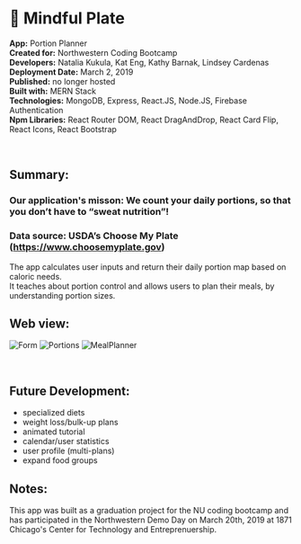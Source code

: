 # 🍓 Mindful Plate

**App:** Portion Planner \
**Created for:** Northwestern Coding Bootcamp \
**Developers:** Natalia Kukula, Kat Eng, Kathy Barnak, Lindsey Cardenas \
**Deployment Date:**  March 2, 2019 \
**Published:** no longer hosted \
**Built with:** MERN Stack \
**Technologies:** MongoDB, Express, React.JS, Node.JS, Firebase Authentication \
**Npm Libraries:** React Router DOM, React DragAndDrop, React Card Flip, React Icons, React Bootstrap

&nbsp;
## Summary: 

### **Our application's misson:** We count your daily portions, so that you don’t have to “sweat nutrition”!
### **Data source:** USDA’s Choose My Plate (https://www.choosemyplate.gov)

The app calculates user inputs and return their daily portion map based on caloric needs. \
It teaches about portion control and allows users to plan their meals, by understanding portion sizes.
  
## Web view:
![Form](/client/src/components/Carousel/images/enterdetails.png)
![Portions](/client/src/components/Carousel/images/portion.png)
![MealPlanner](/client/src/components/Carousel/images/mealplanner.png)

&nbsp;

## Future Development:
* specialized diets
* weight loss/bulk-up plans
* animated tutorial
* calendar/user statistics
* user profile (multi-plans)
* expand food groups

## Notes:
This app was built as a graduation project for the NU coding bootcamp and has participated in the Northwestern Demo Day on March 20th, 2019 at 1871 Chicago's Center for Technology and Entreprenuership.
